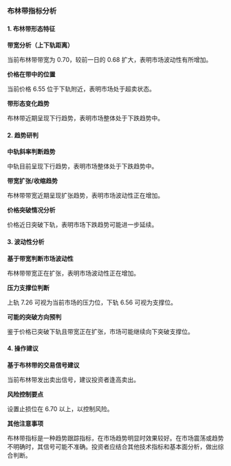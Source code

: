 ### 布林带指标分析

#### 1. 布林带形态特征

**带宽分析（上下轨距离）**

当前布林带带宽为 0.70，较前一日的 0.68 扩大，表明市场波动性有所增加。

**价格在带中的位置**

当前价格 6.55 位于下轨附近，表明市场处于超卖状态。

**带形态变化趋势**

布林带近期呈现下行趋势，表明市场整体处于下跌趋势中。

#### 2. 趋势研判

**中轨斜率判断趋势**

中轨目前呈现下行趋势，表明市场整体处于下跌趋势中。

**带宽扩张/收缩趋势**

布林带带宽近期呈现扩张趋势，表明市场波动性正在增加。

**价格突破情况分析**

价格近日突破下轨，表明市场下跌趋势可能进一步延续。

#### 3. 波动性分析

**基于带宽判断市场波动性**

布林带带宽正在扩张，表明市场波动性正在增加。

**压力支撑位判断**

上轨 7.26 可视为当前市场的压力位，下轨 6.56 可视为支撑位。

**可能的突破方向预判**

鉴于价格已突破下轨且带宽正在扩张，市场可能继续向下突破支撑位。

#### 4. 操作建议

**基于布林带的交易信号建议**

当前布林带发出卖出信号，建议投资者逢高卖出。

**风险控制要点**

设置止损位在 6.70 以上，以控制风险。

**其他注意事项**

布林带指标是一种趋势跟踪指标，在市场趋势明显时效果较好。在市场震荡或趋势不明确时，其信号可能不准确。投资者应结合其他技术指标和基本面分析，做出综合判断。